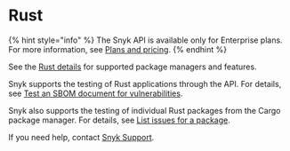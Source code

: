 # Rust

{% hint style="info" %}
The Snyk API is available only for Enterprise plans. For more information, see [Plans and pricing](https://snyk.io/plans).
{% endhint %}

See the [Rust details](snyk-language-support-details.md#rust) for supported package managers and features.

Snyk supports the testing of Rust applications through the API. For details, see [Test an SBOM document for vulnerabilities](../snyk-api/how-to-use-snyk-sbom-and-list-issues-apis/rest-api-endpoint-test-an-sbom-document-for-vulnerabilities.md).

Snyk also supports the testing of individual Rust packages from the Cargo package manager. For details, see [List issues for a package](../snyk-api/how-to-use-snyk-sbom-and-list-issues-apis/list-issues-for-a-package.md).

If you need help, contact [Snyk Support](https://support.snyk.io/hc/en-us).
